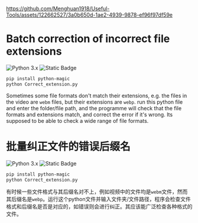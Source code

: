 
https://github.com/Menghuan1918/Useful-Tools/assets/122662527/3a0b650d-1ae2-4939-9878-ef96f97df59e

# Batch correction of incorrect file extensions
![Python 3.x](https://img.shields.io/badge/Python-3.X-blue) ![Static Badge](https://img.shields.io/badge/Package-python--magic-blue)

```bash
pip install python-magic
python Correct_extension.py
```

Sometimes some file formats don't match their extensions, e.g. the files in the video are `webm` files, but their extensions are `webp`. run this python file and enter the folder/file path, and the programme will check that the file formats and extensions match, and correct the error if it's wrong. Its supposed to be able to check a wide range of file formats.

# 批量纠正文件的错误后缀名
![Python 3.x](https://img.shields.io/badge/Python-3.X-blue) ![Static Badge](https://img.shields.io/badge/Package-python--magic-blue)

```bash
pip install python-magic
python Correct_extension.py
```

有时候一些文件格式与其后缀名对不上，例如视频中的文件均是`webm`文件，然而其后缀名是`webp`。运行这个python文件并输入文件夹/文件路径，程序会检查文件格式和后缀名是否是对应的，如错误则会进行纠正。其应该能广泛检查各种格式的文件。
